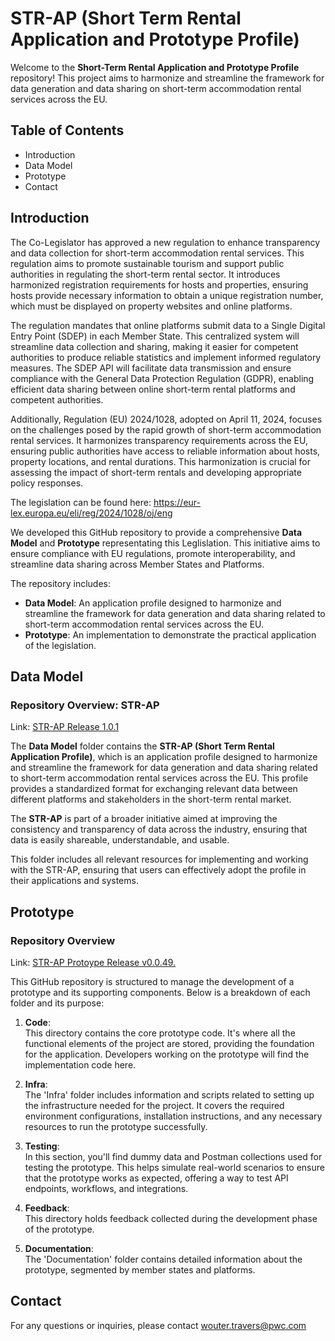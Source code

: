 # STR-AP (Short Term Rental Application and Prototype Profile)

Welcome to the **Short-Term Rental Application and Prototype Profile** repository! This project aims to harmonize and streamline the framework for data generation and data sharing on short-term accommodation rental services across the EU. 

## Table of Contents

- Introduction
- Data Model
- Prototype
- Contact

## Introduction

The Co-Legislator has approved a new regulation to enhance transparency and data collection for short-term accommodation rental services. This regulation aims to promote sustainable tourism and support public authorities in regulating the short-term rental sector. It introduces harmonized registration requirements for hosts and properties, ensuring hosts provide necessary information to obtain a unique registration number, which must be displayed on property websites and online platforms. 

The regulation mandates that online platforms submit data to a Single Digital Entry Point (SDEP) in each Member State. This centralized system will streamline data collection and sharing, making it easier for competent authorities to produce reliable statistics and implement informed regulatory measures. The SDEP API will facilitate data transmission and ensure compliance with the General Data Protection Regulation (GDPR), enabling efficient data sharing between online short-term rental platforms and competent authorities. 

Additionally, Regulation (EU) 2024/1028, adopted on April 11, 2024, focuses on the challenges posed by the rapid growth of short-term accommodation rental services. It harmonizes transparency requirements across the EU, ensuring public authorities have access to reliable information about hosts, property locations, and rental durations. This harmonization is crucial for assessing the impact of short-term rentals and developing appropriate policy responses. 

The legislation can be found here: https://eur-lex.europa.eu/eli/reg/2024/1028/oj/eng    

We developed this GitHub repository to provide a comprehensive **Data Model** and **Prototype** representating this Leglislation. This initiative aims to ensure compliance with EU regulations, promote interoperability, and streamline data sharing across Member States and Platforms. 

The repository includes:

- **Data Model**: An application profile designed to harmonize and streamline the framework for data generation and data sharing related to short-term accommodation rental services across the EU.
- **Prototype**: An implementation to demonstrate the practical application of the legislation. 

## Data Model

### Repository Overview: STR-AP 

Link: [STR-AP Release 1.0.1](https://semiceu.github.io/STR-AP/releases/1.0.1)

The **Data Model** folder contains the **STR-AP (Short Term Rental Application Profile)**, which is an application profile designed to harmonize and streamline the framework for data generation and data sharing related to short-term accommodation rental services across the EU. This profile provides a standardized format for exchanging relevant data between different platforms and stakeholders in the short-term rental market.

The **STR-AP** is part of a broader initiative aimed at improving the consistency and transparency of data across the industry, ensuring that data is easily shareable, understandable, and usable.

This folder includes all relevant resources for implementing and working with the STR-AP, ensuring that users can effectively adopt the profile in their applications and systems.

## Prototype

### Repository Overview

Link: [STR-AP Protoype Release v0.0.49. ](https://github.com/SEMICeu/STR-AP/tree/main/prototype)

This GitHub repository is structured to manage the development of a prototype and its supporting components. Below is a breakdown of each folder and its purpose:

1. **Code**:  
   This directory contains the core prototype code. It's where all the functional elements of the project are stored, providing the foundation for the application. Developers working on the prototype will find the implementation code here.

2. **Infra**:  
   The 'Infra' folder includes information and scripts related to setting up the infrastructure needed for the project. It covers the required environment configurations, installation instructions, and any necessary resources to run the prototype successfully.

3. **Testing**:  
   In this section, you'll find dummy data and Postman collections used for testing the prototype. This helps simulate real-world scenarios to ensure that the prototype works as expected, offering a way to test API endpoints, workflows, and integrations.

4. **Feedback**:  
   This directory holds feedback collected during the development phase of the prototype. 

5. **Documentation**:  
   The 'Documentation' folder contains detailed information about the prototype, segmented by member states and platforms. 

## Contact

For any questions or inquiries, please contact wouter.travers@pwc.com



